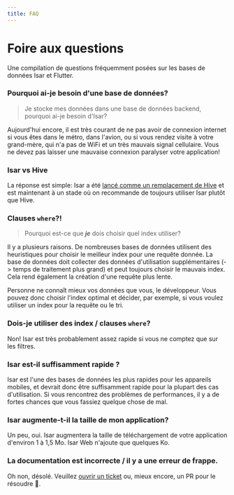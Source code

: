 ```yaml
---
title: FAQ
---
```


# Foire aux questions

Une compilation de questions fréquemment posées sur les bases de données Isar et Flutter.

### Pourquoi ai-je besoin d'une base de données?

> Je stocke mes données dans une base de données backend, pourquoi ai-je besoin d'Isar?

Aujourd'hui encore, il est très courant de ne pas avoir de connexion internet si vous êtes dans le métro, dans l'avion, ou si vous rendez visite à votre grand-mère, qui n'a pas de WiFi et un très mauvais signal cellulaire. Vous ne devez pas laisser une mauvaise connexion paralyser votre application!

### Isar vs Hive

La réponse est simple: Isar a été [lancé comme un remplacement de Hive](https://github.com/hivedb/hive/issues/246) et est maintenant à un stade où on recommande de toujours utiliser Isar plutôt que Hive.

### Clauses `where`?!

> Pourquoi est-ce que **_je_** dois choisir quel index utiliser?

Il y a plusieurs raisons. De nombreuses bases de données utilisent des heuristiques pour choisir le meilleur index pour une requête donnée. La base de données doit collecter des données d'utilisation supplémentaires (-> temps de traitement plus grand) et peut toujours choisir le mauvais index. Cela rend également la création d'une requête plus lente.

Personne ne connaît mieux vos données que vous, le développeur. Vous pouvez donc choisir l'index optimal et décider, par exemple, si vous voulez utiliser un index pour la requête ou le tri.

### Dois-je utiliser des index / clauses `where`?

Non! Isar est très probablement assez rapide si vous ne comptez que sur les filtres.

### Isar est-il suffisamment rapide ?

Isar est l'une des bases de données les plus rapides pour les appareils mobiles, et devrait donc être suffisamment rapide pour la plupart des cas d'utilisation. Si vous rencontrez des problèmes de performances, il y a de fortes chances que vous fassiez quelque chose de mal.

### Isar augmente-t-il la taille de mon application?

Un peu, oui. Isar augmentera la taille de téléchargement de votre application d'environ 1 à 1,5 Mo. Isar Web n'ajoute que quelques Ko.

### La documentation est incorrecte / il y a une erreur de frappe.

Oh non, désolé. Veuillez [ouvrir un ticket](https://github.com/ahmtydn/isar_plus/issues/new/choose) ou, mieux encore, un PR pour le résoudre 💪.
